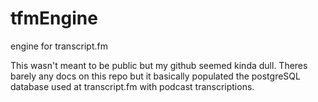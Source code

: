 # tfmEngine
engine for transcript.fm


This wasn't meant to be public but my github seemed kinda dull. Theres barely any docs on this repo but it basically populated the postgreSQL database used at transcript.fm with podcast transcriptions.
